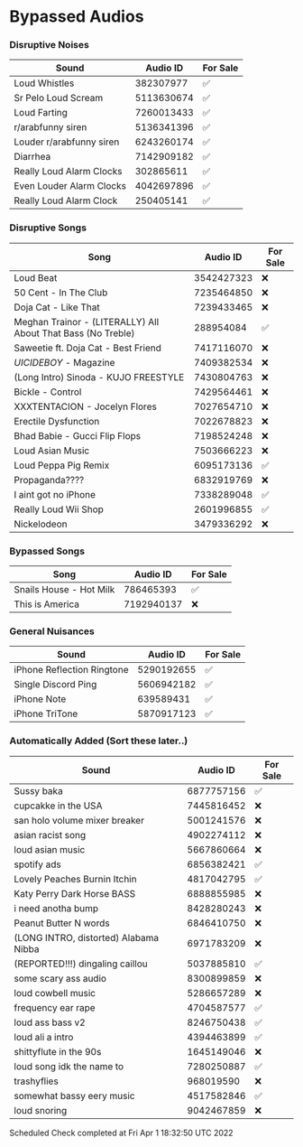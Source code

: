 # Bypassed Audios

### Disruptive Noises
Sound         | Audio ID     | For Sale
------------- | ------------ | ------------
Loud Whistles | 382307977 | ✅
Sr Pelo Loud Scream | 5113630674 | ✅
Loud Farting | 7260013433 | ✅
r/arabfunny siren | 5136341396 | ✅
Louder r/arabfunny siren | 6243260174 | ✅
Diarrhea | 7142909182 | ✅
Really Loud Alarm Clocks | 302865611 | ✅
Even Louder Alarm Clocks | 4042697896 | ✅
Really Loud Alarm Clock | 250405141 | ✅

### Disruptive Songs 
Song          | Audio ID     | For Sale
------------- | ------------ | ------------
Loud Beat | 3542427323 | ❌
50 Cent - In The Club | 7235464850 | ❌
Doja Cat - Like That | 7239433465 | ❌
Meghan Trainor - (LITERALLY) All About That Bass (No Treble) | 288954084 | ✅
Saweetie ft. Doja Cat - Best Friend | 7417116070 | ❌
$UICIDEBOY$ - Magazine | 7409382534 | ❌
(Long Intro) Sinoda - KUJO FREESTYLE | 7430804763 | ❌
Bickle - Control | 7429564461 | ❌
XXXTENTACION - Jocelyn Flores | 7027654710 | ❌
Erectile Dysfunction | 7022678823 | ❌
Bhad Babie - Gucci Flip Flops | 7198524248 | ❌
Loud Asian Music | 7503666223 | ❌
Loud Peppa Pig Remix | 6095173136 | ✅
Propaganda???? | 6832919769 | ❌
I aint got no iPhone | 7338289048 | ✅
Really Loud Wii Shop | 2601996855 | ✅
Nickelodeon | 3479336292 | ❌

### Bypassed Songs
Song          | Audio ID     | For Sale
------------- | ------------ | ------------
Snails House - Hot Milk | 786465393 | ✅
This is America | 7192940137 | ❌

### General Nuisances
Sound         | Audio ID     | For Sale
------------- | ------------ | ------------
iPhone Reflection Ringtone | 5290192655 | ✅
Single Discord Ping | 5606942182 | ✅
iPhone Note | 639589431 | ✅
iPhone TriTone | 5870917123 | ✅

### Automatically Added (Sort these later..)
Sound         | Audio ID     | For Sale
------------- | ------------ | ----------
Sussy baka | 6877757156 | ✅
cupcakke in the USA | 7445816452 | ❌
san holo volume mixer breaker | 5001241576 | ❌
asian racist song  | 4902274112 | ❌
loud asian music | 5667860664 | ❌
spotify ads | 6856382421 | ✅
Lovely Peaches Burnin Itchin | 4817042795 | ✅
Katy Perry Dark Horse BASS | 6888855985 | ❌
i need anotha bump | 8428280243 | ❌
Peanut Butter N words | 6846410750 | ❌
(LONG INTRO, distorted) Alabama Nibba | 6971783209 | ❌
(REPORTED!!!) dingaling caillou | 5037885810 | ✅
some scary ass audio | 8300899859 | ❌
loud cowbell music | 5286657289 | ❌
frequency ear rape | 4704587577 | ✅
loud ass bass v2 | 8246750438 | ✅
loud ali a intro | 4394463899 | ✅
shittyflute in the 90s | 1645149046 | ❌
loud song idk the name to | 7280250887 | ✅
trashyflies | 968019590 | ❌
somewhat bassy eery music | 4517582846 | ✅
loud snoring | 9042467859 | ❌

Scheduled Check completed at Fri Apr  1 18:32:50 UTC 2022
